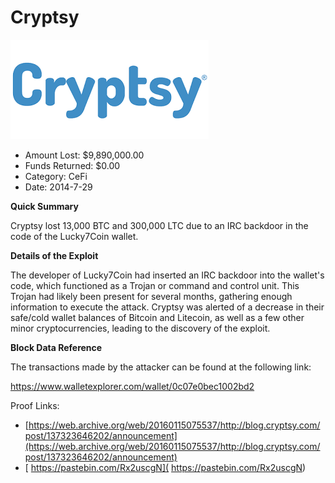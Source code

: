 # Cryptsy
![Cryptsy](/rektimages/Cryptsy.png)
- Amount Lost: $9,890,000.00
- Funds Returned: $0.00
- Category: CeFi
- Date: 2014-7-29

**Quick Summary**

Cryptsy lost 13,000 BTC and 300,000 LTC due to an IRC backdoor in the code of the Lucky7Coin wallet.

  


 **Details of the Exploit**

The developer of Lucky7Coin had inserted an IRC backdoor into the wallet's code, which functioned as a Trojan or command and control unit. This Trojan had likely been present for several months, gathering enough information to execute the attack. Cryptsy was alerted of a decrease in their safe/cold wallet balances of Bitcoin and Litecoin, as well as a few other minor cryptocurrencies, leading to the discovery of the exploit.

  


 **Block Data Reference**

The transactions made by the attacker can be found at the following link:

https://www.walletexplorer.com/wallet/0c07e0bec1002bd2

  



Proof Links:
- [https://web.archive.org/web/20160115075537/http://blog.cryptsy.com/post/137323646202/announcement](https://web.archive.org/web/20160115075537/http://blog.cryptsy.com/post/137323646202/announcement)
- [ https://pastebin.com/Rx2uscgN]( https://pastebin.com/Rx2uscgN)


